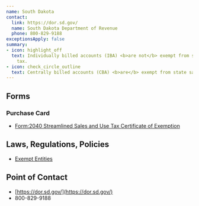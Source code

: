 ```yaml
---
name: South Dakota
contact:
  link: https://dor.sd.gov/
  name: South Dakota Department of Revenue
  phone: 800-829-9188
exceptionsApply: false
summary:
- icon: highlight_off
  text: Individually billed accounts (IBA) <b>are not</b> exempt from state sales
    tax.
- icon: check_circle_outline
  text: Centrally billed accounts (CBA) <b>are</b> exempt from state sales tax.
---
```


## Forms

### Purchase Card

* [Form:2040 Streamlined Sales and Use Tax Certificate of Exemption](https://sddor.seamlessdocs.com/f/2040)

## Laws, Regulations, Policies

* [Exempt Entities](https://dor.sd.gov/media/sgxnhnhl/exemptentities.pdf#:~:text=Federal%20Government%20and%20the%20South%20Dakota%20Department%20of,required%20to%20collect%20sales%20tax%20on%20taxable%20sales.)

## Point of Contact
- [https://dor.sd.gov/](https://dor.sd.gov/)
- 800-829-9188